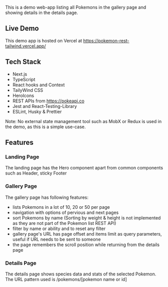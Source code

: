 This is a demo web-app listing all Pokemons in the gallery page and showing details in the details page.

## Live Demo
This demo app is hosted on Vercel at <https://pokemon-rest-tailwind.vercel.app/>

## Tech Stack
- Next.js
- TypeScript
- React hooks and Context
- TailyWind CSS
- HeroIcons
- REST APIs from <https://pokeapi.co>
- Jest and React-Testing-Library
- ESLint, Husky & Prettier

Note: No external state management tool such as MobX or Redux is used in the demo, as this is a simple use-case.

## Features
### Landing Page
The landing page has the Hero component apart from common components such as Header, sticky Footer 

### Gallery Page
The gallery page has following features:
- lists Pokemons in a lot of 10, 20 or 50 per page
- navigation with options of pervious and next pages
- sort Pokemons by name (Sorting by weight & height is not implemented as they are not part of the Pokemon list REST API)
- filter by name or ability and to reset any filter
- gallery page's URL has page offset and items limit as query parameters, useful if URL needs to be sent to someone
- the page remembers the scroll position while returning from the details page

### Details Page
The details page shows species data and stats of the selected Pokemon. The URL pattern used is /pokemons/[pokemon name or id]
